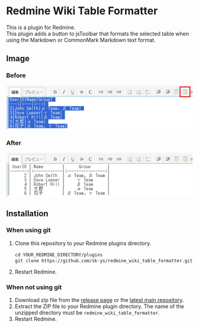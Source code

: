 # Redmine Wiki Table Formatter
This is a plugin for Redmine.  
This plugin adds a button to jsToolbar that formats the selected table when using the Markdown or CommonMark Markdown text format.

## Image
### Before
![before](doc/before.png)
### After
![after](doc/after.png)

## Installation
### When using git
1. Clone this repository to your Redmine plugins directory.
    ```
    cd YOUR_REDMINE_DIRECTORY/plugins
    git clone https://github.com/sk-ys/redmine_wiki_table_formatter.git
    ```
2. Restart Redmine.

### When not using git
1. Download zip file from the [release page](https://github.com/sk-ys/redmine_wiki_table_formatter/releases) or the [latest main repository](https://github.com/sk-ys/redmine_wiki_table_formatter/archive/refs/heads/main.zip). 
2. Extract the ZIP file to your Redmine plugin directory. The name of the unzipped directory must be `redmine_wiki_table_formatter`.
3. Restart Redmine.
